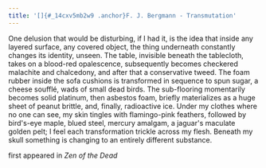 ```yaml
---
title: '[]{#_14cxv5mb2w9 .anchor}F. J. Bergmann - Transmutation'
---
```


One delusion that would be disturbing, if I had it, is the idea that
inside any layered surface, any covered object, the thing underneath
constantly changes its identity, unseen. The table, invisible beneath
the tablecloth, takes on a blood-red opalescence, subsequently becomes
checkered malachite and chalcedony, and after that a conservative tweed.
The foam rubber inside the sofa cushions is transformed in sequence to
spun sugar, a cheese soufflé, wads of small dead birds. The sub-flooring
momentarily becomes solid platinum, then asbestos foam, briefly
materializes as a huge sheet of peanut brittle, and, finally,
radioactive ice. Under my clothes where no one can see, my skin tingles
with flamingo-pink feathers, followed by bird\'s-eye maple, blued steel,
mercury amalgam, a jaguar's maculate golden pelt; I feel each
transformation trickle across my flesh. Beneath my skull something is
changing to an entirely different substance.

first appeared in *Zen of the Dead*
